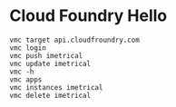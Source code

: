 # Cloud Foundry Hello

    vmc target api.cloudfroundry.com
    vmc login
    vmc push imetrical
    vmc update imetrical
    vmc -h
    vmc apps
    vmc instances imetrical
    vmc delete imetrical
